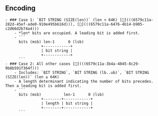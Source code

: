 ## Encoding
	- ### Case 1: `BIT STRING (SIZE(len))` (len < 64K) [🔗](((6579c11a-282d-45ef-ade0-910e495b616d))), [🔗](((6579c11a-6476-4b14-b905-c2d66d2b74a4)))
		- *len* bits are occupied. A leading bit is added first.
		- ```
		  bits (msb) len-1      0 (lsb)
		            +------------+
		            | bit string |
		            +------------+
		  ```
	- ### Case 2: All other cases [🔗](((6579c11a-3b4a-4845-8c29-9b8b591f364f)))
		- Includes: `BIT STRING`, `BIT STRING (lb..ub)`, `BIT STRING (SIZE(len))` (len ≥ 64K)
		- A length determinant indicating the number of bits precedes. Then a leading bit is added first.
		- ```
		  bits (msb)          len-1      0 (lsb)
		            +--------+------------+
		            | length | bit string |
		            +--------+------------+
		  ```